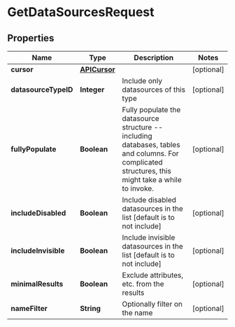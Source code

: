 

# GetDataSourcesRequest


## Properties

| Name | Type | Description | Notes |
|------------ | ------------- | ------------- | -------------|
|**cursor** | [**APICursor**](APICursor.md) |  |  [optional] |
|**datasourceTypeID** | **Integer** | Include only datasources of this type |  [optional] |
|**fullyPopulate** | **Boolean** | Fully populate the datasource structure -- including databases, tables and columns.  For complicated structures, this might take a while to invoke. |  [optional] |
|**includeDisabled** | **Boolean** | Include disabled datasources in the list [default is to not include] |  [optional] |
|**includeInvisible** | **Boolean** | Include invisible datasources in the list [default is to not include] |  [optional] |
|**minimalResults** | **Boolean** | Exclude attributes, etc. from the results |  [optional] |
|**nameFilter** | **String** | Optionally filter on the name |  [optional] |



